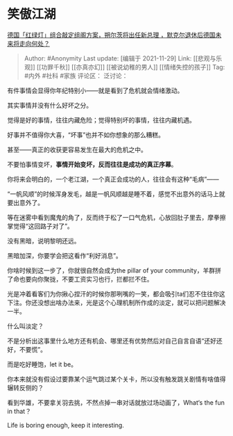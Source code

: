 # 笑傲江湖
[德国「红绿灯」组合敲定组阁方案，朔尔茨将出任新总理 ，默克尔退休后德国未来将走向何处？](https://www.zhihu.com/question/501302387/answer/2247385107)

> Author: #Anonymity
> Last update: [编辑于 2021-11-29]
> Link: [[悲观与乐观]] [[功罪千秋]] [[亦真亦幻]] [[被说幼稚的男人]] [[情绪失控的孩子]]
> Tag: #内外 #社科 #家族
> 评论区：
> 泛讨论：

有件事情会显得你年纪特别小——就是看到了危机就会情绪激动。

其实事情并没有什么好坏之分。

觉得是好的事情，往往内藏危险；觉得特别坏的事情，往往内藏机遇。

好事并不值得你大喜，“坏事”也并不如你想象的那么糟糕。

甚至——真正的收获更容易发生在最大的危机之中。

不要怕事情变坏，**事情开始变坏，反而往往是成功的真正序幕**。

你将来会明白的，一个老江湖，一个真正会成功的人，往往会有这种“毛病”——

“一帆风顺”的时候浑身发毛，越是一帆风顺越是睡不着，感觉不出意外的话马上就要出意外了。

等在迷雾中看到魔鬼的角了，反而终于松了一口气危机，心放回肚子里去，摩拳擦掌觉得“这回路子对了”。

没有黑暗，说明黎明还远。

黑暗加深，你要学会把这看作“利好消息”。

你啥时候到这一步了，你就很自然会成为the pillar of your community，羊群拼了命也要向你聚拢，不要工资实习也行，拦都拦不住。

光是冲着看客们为你揪心捏汗的时候你那咧嘴的一笑，都会吸引ta们忍不住往你这下注。你还没想出啥办法来，光是这个心理机制所作成的淡定，就可以把问题解决一半。

什么叫淡定？

不是分析出这事里什么地方还有机会、哪里还有优势然后对自己自言自语“还好还好，不要慌”。

而是吃好睡饱，let it be。

你本来就没有假设过要靠某个运气跳过某个关卡，所以没有触发跳关剧情有啥值得辗转反侧的？

看到华雄，不要拿关羽去挑，不然点掉一串对话就放过场动画了，What‘s the fun in that？

Life is boring enough, keep it interesting.
